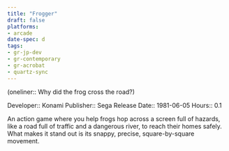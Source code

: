 ```yaml
---
title: "Frogger"
draft: false
platforms:
- arcade
date-spec: d
tags:
- gr-jp-dev
- gr-contemporary 
- gr-acrobat
- quartz-sync
---
```


(oneliner:: Why did the frog cross the road?)

Developer:: Konami
Publisher:: Sega
Release Date:: 1981-06-05
Hours:: 0.1

An action game where you help frogs hop across a screen full of hazards, like a road full of traffic and a dangerous river, to reach their homes safely. What makes it stand out is its snappy, precise, square-by-square movement.